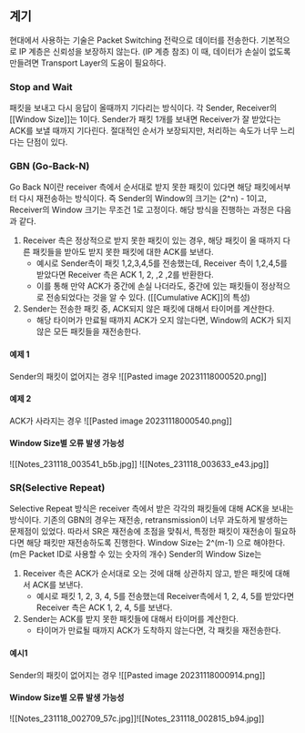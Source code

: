 ## 계기
현대에서 사용하는 기술은 Packet Switching 전략으로 데이터를 전송한다.
기본적으로 IP 계층은 신뢰성을 보장하지 않는다. (IP 계층 참조)
이 때, 데이터가 손실이 없도록 만들려면 Transport Layer의 도움이 필요하다.

### Stop and Wait
패킷을 보내고 다시 응답이 올때까지 기다리는 방식이다.
각 Sender, Receiver의 [[Window Size]]는 1이다.
Sender가 패킷 1개를 보내면 Receiver가 잘 받았다는 ACK를 보낼 때까지 기다린다.
절대적인 순서가 보장되지만, 처리하는 속도가 너무 느리다는 단점이 있다.

### GBN (Go-Back-N)
Go Back N이란 receiver 측에서 순서대로 받지 못한 패킷이 있다면 해당 패킷에서부터 다시 재전송하는 방식이다.
즉 Sender의 Window의 크기는 (2^n) - 1이고, Receiver의 Window 크기는 무조건 1로 고정이다.
해당 방식을 진행하는 과정은 다음과 같다.
1. Receiver 측은 정상적으로 받지 못한 패킷이 있는 경우, 해당 패킷이 올 때까지 다른 패킷들을 받아도 받지 못한 패킷에 대한 ACK를 보낸다.
	- 예시로 Sender측이 패킷 1,2,3,4,5를 전송했는데, Receiver 측이 1,2,4,5를 받았다면 Receiver 측은 ACK 1, 2, ,2 ,2를 반환한다.
	- 이를 통해 만약 ACK가 중간에 손실 나더라도, 중간에 있는 패킷들이 정상적으로 전송되었다는 것을 알 수 있다. ([[Cumulative ACK]]의 특성)
2. Sender는 전송한 패킷 중, ACK되지 않은 패킷에 대해서 타이머를 계산한다.
	- 해당 타이머가 만료될 때까지 ACK가 오지 않는다면, Window의 ACK가 되지 않은 모든 패킷들을 재전송한다.
#### 예제 1
Sender의 패킷이 없어지는 경우
![[Pasted image 20231118000520.png]]
#### 예제 2
ACK가 사라지는 경우
![[Pasted image 20231118000540.png]]
#### Window Size별 오류 발생 가능성
![[Notes_231118_003541_b5b.jpg]]
![[Notes_231118_003633_e43.jpg]]
### SR(Selective Repeat)
Selective Repeat 방식은 receiver 측에서 받은 각각의 패킷들에 대해 ACK을 보내는 방식이다.
기존의 GBN의 경우는 재전송, retransmission이 너무 과도하게 발생하는 문제점이 있었다.
따라서 SR은 재전송에 초점을 맞춰서, 특정한 패킷이 재전송이 필요하다면 해당 패킷만 재전송하도록 진행한다.
Window Size는 2^(m-1) 으로 해야한다. (m은 Packet ID로 사용할 수 있는 숫자의 개수)
Sender의 Window Size는 
1. Receiver 측은 ACK가 순서대로 오는 것에 대해 상관하지 않고, 받은 패킷에 대해서 ACK를 보낸다.
	- 예시로 패킷 1, 2, 3, 4, 5를 전송했는데 Receiver측에서 1, 2, 4, 5를 받았다면 Receiver 측은 ACK 1, 2, 4, 5를 보낸다.
1. Sender는 ACK를 받지 못한 패킷들에 대해서 타이머를 계산한다.
	- 타이머가 만료될 때까지 ACK가 도착하지 않는다면, 각 패킷을 재전송한다.
#### 예시1
Sender의 패킷이 없어지는 경우
![[Pasted image 20231118000914.png]]

#### Window Size별 오류 발생 가능성
![[Notes_231118_002709_57c.jpg]]![[Notes_231118_002815_b94.jpg]]
